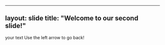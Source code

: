 
---
layout: slide
title: "Welcome to our second slide!"
---
your text
Use the left arrow to go back!